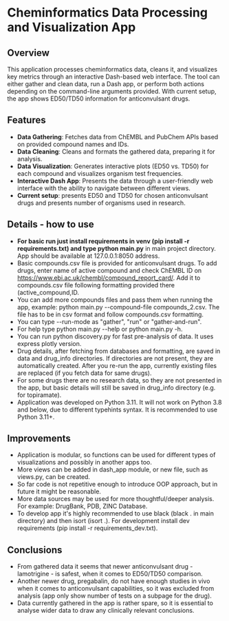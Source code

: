 # Cheminformatics Data Processing and Visualization App

## Overview

This application processes cheminformatics data, cleans it, and visualizes key metrics through an interactive Dash-based web interface. The tool can either gather and clean data, run a Dash app, or perform both actions depending on the command-line arguments provided. With current setup, the app shows ED50/TD50 information for anticonvulsant drugs.

## Features

- **Data Gathering**: Fetches data from ChEMBL and PubChem APIs based on provided compound names and IDs.
- **Data Cleaning**: Cleans and formats the gathered data, preparing it for analysis.
- **Data Visualization**: Generates interactive plots (ED50 vs. TD50) for each compound and visualizes organism test frequencies.
- **Interactive Dash App**: Presents the data through a user-friendly web interface with the ability to navigate between different views.
- **Current setup**: presents ED50 and TD50 for chosen anticonvulsant drugs and presents number of organisms used in research.

## Details - how to use

- **For basic run just install requirements in venv (pip install -r requirements.txt) and type python main.py** in main project directory. App should be available at 127.0.0.1:8050 address.
- Basic compounds.csv file is provided for anticonvulsant drugs. To add drugs, enter name of active compound and check ChEMBL ID on https://www.ebi.ac.uk/chembl/compound_report_card/. Add it to compounds.csv file following formatting provided there (active_compound,ID. 
- You can add more compounds files and pass them when running the app, example: python main.py --compound-file compounds_2.csv. The file has to be in csv format and follow compounds.csv formatting.
- You can type --run-mode as "gather", "run" or "gather-and-run".
- For help type python main.py --help or python main.py -h.
- You can run python discovery.py for fast pre-analysis of data. It uses express plotly version.
- Drug details, after fetching from databases and formatting, are saved in data and drug_info directories. If directories are not present, they are automatically created. After you re-run the app, currently existing files are replaced (if you fetch data for same drugs).
- For some drugs there are no research data, so they are not presented in the app, but basic details will still be saved in drug_info directory (e.g. for topiramate).
- Application was developed on Python 3.11. It will not work on Python 3.8 and below, due to different typehints syntax. It is recommended to use Python 3.11+.

## Improvements

- Application is modular, so functions can be used for different types of visualizations and possibly in another apps too.
- More views can be added in dash_app module, or new file, such as views.py, can be created.
- So far code is not repetitive enough to introduce OOP approach, but in future it might be reasonable.
- More data sources may be used for more thoughtful/deeper analysis. For example: DrugBank, PDB, ZINC Database.
- To develop app it's highly recommended to use black (black . in main directory) and then isort (isort .). For development install dev requirements (pip install -r requirements_dev.txt).

## Conclusions

- From gathered data it seems that newer anticonvulsant drug - lamotrigine - is safest, when it comes to ED50/TD50 comparison.
- Another newer drug, pregabalin, do not have enough studies in vivo when it comes to anticonvulsant capabilities, so it was excluded from analysis (app only show number of tests on a subpage for the drug).
- Data currently gathered in the app is rather spare, so it is essential to analyse wider data to draw any clinically relevant conclusions.
